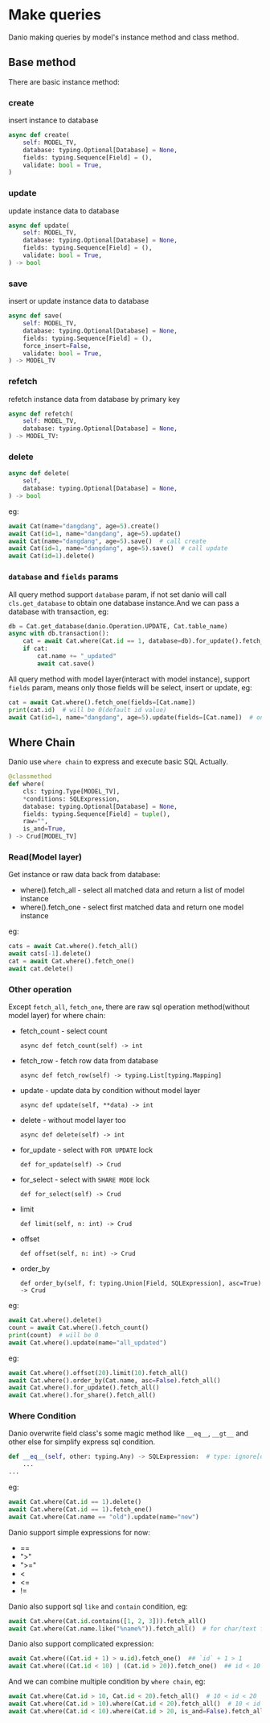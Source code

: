 # Make queries

Danio making queries by model's instance method and class method.


## Base method

There are basic instance method:

### create

insert instance to database

```python
async def create(
    self: MODEL_TV,
    database: typing.Optional[Database] = None,
    fields: typing.Sequence[Field] = (),
    validate: bool = True,
)
```

### update

update instance data to database

```python
async def update(
    self: MODEL_TV,
    database: typing.Optional[Database] = None,
    fields: typing.Sequence[Field] = (),
    validate: bool = True,
) -> bool
```

### save

insert or update instance data to database

```python
async def save(
    self: MODEL_TV,
    database: typing.Optional[Database] = None,
    fields: typing.Sequence[Field] = (),
    force_insert=False,
    validate: bool = True,
) -> MODEL_TV
```

### refetch

refetch instance data from database by primary key

```python
async def refetch(
    self: MODEL_TV,
    database: typing.Optional[Database] = None,
) -> MODEL_TV:
```

### delete

``` python
async def delete(
    self,
    database: typing.Optional[Database] = None,
) -> bool
```

eg:

```python
await Cat(name="dangdang", age=5).create()
await Cat(id=1, name="dangdang", age=5).update()
await Cat(name="dangdang", age=5).save()  # call create
await Cat(id=1, name="dangdang", age=5).save()  # call update
await Cat(id=1).delete()
```

### `database` and `fields` params

All query method support `database` param, if not set danio will call `cls.get_database` to obtain one database instance.And we can pass a database with transaction, eg:
```python
db = Cat.get_database(danio.Operation.UPDATE, Cat.table_name)
async with db.transaction():
    cat = await Cat.where(Cat.id == 1, database=db).for_update().fetch_one()
    if cat:
        cat.name += "_updated"
        await cat.save()
```

All query method with model layer(interact with model instance), support `fields` param, means only those fields will be select, insert or update, eg:
```python
cat = await Cat.where().fetch_one(fields=[Cat.name])
print(cat.id)  # will be 0(default id value)
await Cat(id=1, name="dangdang", age=5).update(fields=[Cat.name])  # only name field will be update in database
```

## Where Chain

Danio use `where chain` to express and execute basic SQL Actually.


```python
@classmethod
def where(
    cls: typing.Type[MODEL_TV],
    *conditions: SQLExpression,
    database: typing.Optional[Database] = None,
    fields: typing.Sequence[Field] = tuple(),
    raw="",
    is_and=True,
) -> Crud[MODEL_TV]
```

### Read(Model layer)

Get instance or raw data back from database:

* where().fetch_all - select all matched data and return a list of model instance
* where().fetch_one - select first matched data and return one model instance

eg:
```python
cats = await Cat.where().fetch_all()
await cats[-1].delete()
cat = await Cat.where().fetch_one()
await cat.delete()
```

### Other operation

Except `fetch_all`, `fetch_one`, there are raw sql operation method(without model layer) for where chain:

* fetch_count - select count

    `async def fetch_count(self) -> int`

* fetch_row - fetch row data from database

    `async def fetch_row(self) -> typing.List[typing.Mapping]`

* update - update data by condition without model layer

    `async def update(self, **data) -> int`

* delete - without model layer too

    `async def delete(self) -> int`

* for_update - select with `FOR UPDATE` lock

    `def for_update(self) -> Crud`

* for_select - select with `SHARE MODE` lock

    `def for_select(self) -> Crud`

* limit

    `def limit(self, n: int) -> Crud`

* offset

    `def offset(self, n: int) -> Crud`

* order_by

    `def order_by(self, f: typing.Union[Field, SQLExpression], asc=True) -> Crud`


eg:
```python
await Cat.where().delete()
count = await Cat.where().fetch_count()
print(count)  # will be 0
await Cat.where().update(name="all_updated")
```

eg:
```python
await Cat.where().offset(20).limit(10).fetch_all()
await Cat.where().order_by(Cat.name, asc=False).fetch_all()
await Cat.where().for_update().fetch_all()
await Cat.where().for_share().fetch_all()
```

### Where Condition

Danio overwrite field class's some magic method like `__eq__`, `__gt__` and other else for simplify express sql condition.

```python
def __eq__(self, other: typing.Any) -> SQLExpression:  # type: ignore[override]
    ...
...
```

eg:
```python
await Cat.where(Cat.id == 1).delete()
await Cat.where(Cat.id == 1).fetch_one()
await Cat.where(Cat.name == "old").update(name="new")
```

Danio support simple expressions for now:

* ==
* ">"
* ">="
* <
* <=
* !=

Danio also support sql `like` and `contain` condition, eg:
```python
await Cat.where(Cat.id.contains([1, 2, 3])).fetch_all()
await Cat.where(Cat.name.like("%name%")).fetch_all()  # for char/text field only
```

Danio also support complicated expression:
```python
await Cat.where((Cat.id + 1) > u.id).fetch_one()  ## `id` + 1 > 1
await Cat.where((Cat.id < 10) | (Cat.id > 20)).fetch_one()  ## id < 10 or id > 20
```


And we can combine multiple condition by `where chain`, eg:
```python
await Cat.where(Cat.id > 10, Cat.id < 20).fetch_all()  # 10 < id < 20
await Cat.where(Cat.id > 10).where(Cat.id < 20).fetch_all()  # 10 < id < 20
await Cat.where(Cat.id < 10).where(Cat.id > 20, is_and=False).fetch_all()  # id < 10 or id > 20
```